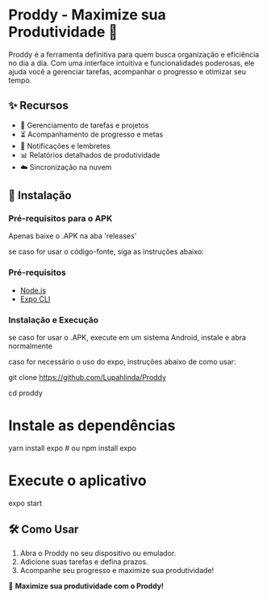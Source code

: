 # Proddy - Maximize sua Produtividade 🚀

Proddy é a ferramenta definitiva para quem busca organização e eficiência no dia a dia. Com uma interface intuitiva e funcionalidades poderosas, ele ajuda você a gerenciar tarefas, acompanhar o progresso e otimizar seu tempo.

## ✨ Recursos

- 📌 Gerenciamento de tarefas e projetos
- ⏳ Acompanhamento de progresso e metas
- 🔔 Notificações e lembretes
- 📊 Relatórios detalhados de produtividade
- ☁️ Sincronização na nuvem

## 🚀 Instalação

### Pré-requisitos para o APK

Apenas baixe o .APK na aba 'releases'

se caso for usar o código-fonte, siga as instruções abaixo:

### Pré-requisitos
- [Node.js](https://nodejs.org/)
- [Expo CLI](https://docs.expo.dev/get-started/installation/)

### Instalação e Execução

se caso for usar o .APK, execute em um sistema Android, instale e abra normalmente 

caso for necessário o uso do expo, instruções abaixo de como usar:

git clone https://github.com/Lupahlinda/Proddy

cd proddy

# Instale as dependências
yarn install expo  # ou npm install expo

# Execute o aplicativo
expo start

## 🛠️ Como Usar
1. Abra o Proddy no seu dispositivo ou emulador.
2. Adicione suas tarefas e defina prazos.
3. Acompanhe seu progresso e maximize sua produtividade!

🚀 **Maximize sua produtividade com o Proddy!**

